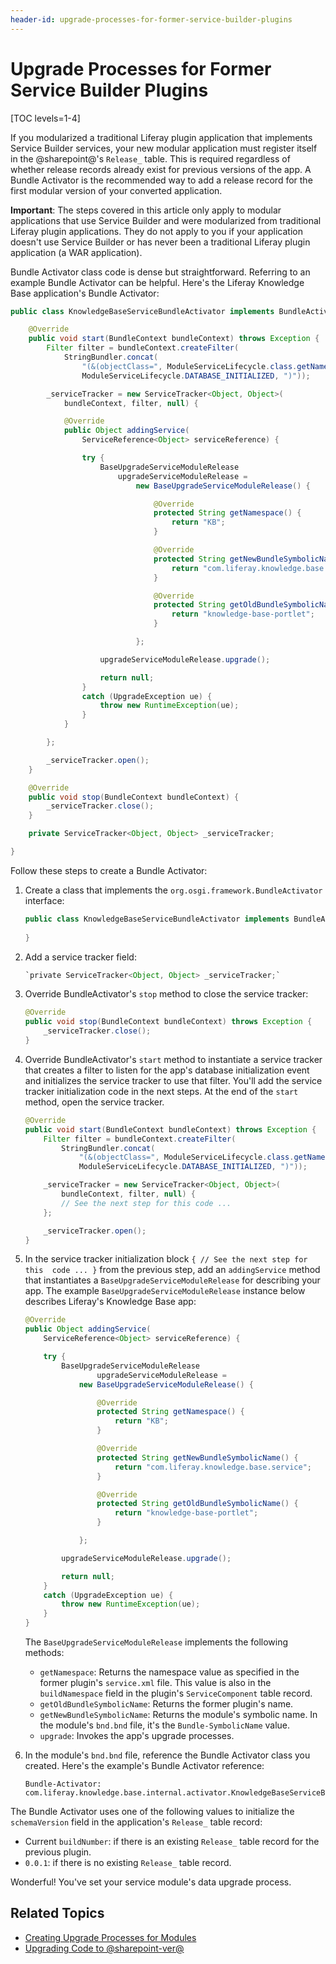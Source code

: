 ```yaml
---
header-id: upgrade-processes-for-former-service-builder-plugins
---
```


# Upgrade Processes for Former Service Builder Plugins

[TOC levels=1-4]

If you modularized a traditional Liferay plugin application that implements 
Service Builder services, your new modular application must register itself in 
the @sharepoint@'s `Release_` table. This is required regardless of whether release 
records already exist for previous versions of the app. A Bundle Activator is 
the recommended way to add a release record for the first modular version of 
your converted application. 

**Important**: The steps covered in this article only apply to modular 
applications that use Service Builder and were modularized from traditional 
Liferay plugin applications. They do not apply to you if your application 
doesn't use Service Builder or has never been a traditional Liferay plugin 
application (a WAR application). 

Bundle Activator class code is dense but straightforward. Referring to an 
example Bundle Activator can be helpful. Here's the Liferay Knowledge Base 
application's Bundle Activator:

```java
public class KnowledgeBaseServiceBundleActivator implements BundleActivator {

	@Override
	public void start(BundleContext bundleContext) throws Exception {
		Filter filter = bundleContext.createFilter(
			StringBundler.concat(
				"(&(objectClass=", ModuleServiceLifecycle.class.getName(), ")",
				ModuleServiceLifecycle.DATABASE_INITIALIZED, ")"));

		_serviceTracker = new ServiceTracker<Object, Object>(
			bundleContext, filter, null) {

			@Override
			public Object addingService(
				ServiceReference<Object> serviceReference) {

				try {
					BaseUpgradeServiceModuleRelease
						upgradeServiceModuleRelease =
							new BaseUpgradeServiceModuleRelease() {

								@Override
								protected String getNamespace() {
									return "KB";
								}

								@Override
								protected String getNewBundleSymbolicName() {
									return "com.liferay.knowledge.base.service";
								}

								@Override
								protected String getOldBundleSymbolicName() {
									return "knowledge-base-portlet";
								}

							};

					upgradeServiceModuleRelease.upgrade();

					return null;
				}
				catch (UpgradeException ue) {
					throw new RuntimeException(ue);
				}
			}

		};

		_serviceTracker.open();
	}

	@Override
	public void stop(BundleContext bundleContext) {
		_serviceTracker.close();
	}

	private ServiceTracker<Object, Object> _serviceTracker;

}
```

Follow these steps to create a Bundle Activator:

1.  Create a class that implements the `org.osgi.framework.BundleActivator` 
    interface:

    ```java
    public class KnowledgeBaseServiceBundleActivator implements BundleActivator {
      
    }
    ```

2.  Add a service tracker field:

    ```java
    `private ServiceTracker<Object, Object> _serviceTracker;`
    ```

3.  Override BundleActivator's `stop` method to close the service tracker:

    ```java
    @Override
    public void stop(BundleContext bundleContext) throws Exception {
        _serviceTracker.close();
    }
    ```

4.  Override BundleActivator's `start` method to instantiate a service 
    tracker that creates a filter to listen for the app's database 
    initialization event and initializes the service tracker to use that 
    filter. You'll add the service tracker initialization code in the next 
    steps. At the end of the `start` method, open the service tracker. 

    ```java
    @Override
    public void start(BundleContext bundleContext) throws Exception {
        Filter filter = bundleContext.createFilter(
            StringBundler.concat(
                "(&(objectClass=", ModuleServiceLifecycle.class.getName(), ")",
                ModuleServiceLifecycle.DATABASE_INITIALIZED, ")"));

        _serviceTracker = new ServiceTracker<Object, Object>(
            bundleContext, filter, null) {
            // See the next step for this code ...
        };

        _serviceTracker.open();
    }
    ```

5.  In the service tracker initialization block `{ // See the next step for this 
    code ... }` from the previous step, add an `addingService` method that 
    instantiates a `BaseUpgradeServiceModuleRelease` for describing your app. 
    The example `BaseUpgradeServiceModuleRelease` instance below describes 
    Liferay's Knowledge Base app:

    ```java
    @Override
    public Object addingService(
        ServiceReference<Object> serviceReference) {

        try {
            BaseUpgradeServiceModuleRelease
                    upgradeServiceModuleRelease =
                new BaseUpgradeServiceModuleRelease() {

                    @Override
                    protected String getNamespace() {
                        return "KB";
                    }

                    @Override
                    protected String getNewBundleSymbolicName() {
                        return "com.liferay.knowledge.base.service";
                    }

                    @Override
                    protected String getOldBundleSymbolicName() {
                        return "knowledge-base-portlet";
                    }

                };

            upgradeServiceModuleRelease.upgrade();

            return null;
        }
        catch (UpgradeException ue) {
            throw new RuntimeException(ue);
        }
    }
    ```

    The `BaseUpgradeServiceModuleRelease` implements the following methods:

    -   `getNamespace`: Returns the namespace value as specified in the former 
        plugin's `service.xml` file. This value is also in the `buildNamespace` 
        field in the plugin's `ServiceComponent` table record. 
    -   `getOldBundleSymbolicName`: Returns the former plugin's name.
    -   `getNewBundleSymbolicName`: Returns the module's symbolic name. In the 
        module's `bnd.bnd` file, it's the `Bundle-SymbolicName` value. 
    -   `upgrade`: Invokes the app's upgrade processes. 

6.  In the module's `bnd.bnd` file, reference the Bundle Activator class you 
    created. Here's the example's Bundle Activator reference:

    ```properties
    Bundle-Activator: com.liferay.knowledge.base.internal.activator.KnowledgeBaseServiceBundleActivator
    ```

The Bundle Activator uses one of the following values to initialize the 
`schemaVersion` field in the application's `Release_` table record:

-   Current `buildNumber`: if there is an existing `Release_` table record for 
    the previous plugin. 
-   `0.0.1`: if there is no existing `Release_` table record. 

Wonderful! You've set your service module's data upgrade process. 

## Related Topics

- [Creating Upgrade Processes for Modules](/docs/7-2/frameworks/-/knowledge_base/f/creating-an-upgrade-process-for-your-app)
- [Upgrading Code to @sharepoint-ver@](/docs/7-2/tutorials/-/knowledge_base/t/upgrading-code-to-sharepoint-ver)
